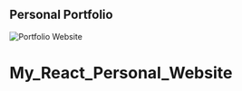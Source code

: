 ## Personal Portfolio

![Portfolio Website](https://i.ibb.co/WgPMpts/image.png)
# My_React_Personal_Website
